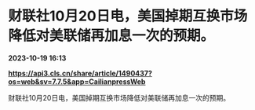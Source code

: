 # 财联社10月20日电，美国掉期互换市场降低对美联储再加息一次的预期。

**2023-10-19 16:13**

**https://api3.cls.cn/share/article/1490437?os=web&sv=7.7.5&app=CailianpressWeb**

财联社10月20日电，美国掉期互换市场降低对美联储再加息一次的预期。